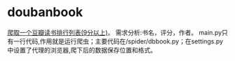 # doubanbook
 [爬取一个豆瓣读书排行列表(9分以上)](http://www.douban.com/doulist/1264675/)。
 需求分析:书名，评分，作者。
 main.py只有一行代码,作用就是运行爬虫；主要代码在/spider/dbbook.py；在settings.py中设置了代理的浏览器,爬下后的数据保存位置和格式。
